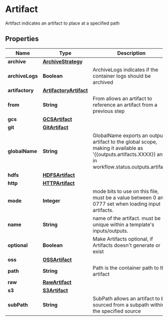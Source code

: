 

# Artifact

Artifact indicates an artifact to place at a specified path
## Properties

Name | Type | Description | Notes
------------ | ------------- | ------------- | -------------
**archive** | [**ArchiveStrategy**](ArchiveStrategy.md) |  |  [optional]
**archiveLogs** | **Boolean** | ArchiveLogs indicates if the container logs should be archived |  [optional]
**artifactory** | [**ArtifactoryArtifact**](ArtifactoryArtifact.md) |  |  [optional]
**from** | **String** | From allows an artifact to reference an artifact from a previous step |  [optional]
**gcs** | [**GCSArtifact**](GCSArtifact.md) |  |  [optional]
**git** | [**GitArtifact**](GitArtifact.md) |  |  [optional]
**globalName** | **String** | GlobalName exports an output artifact to the global scope, making it available as &#39;{{outputs.artifacts.XXXX}} and in workflow.status.outputs.artifacts |  [optional]
**hdfs** | [**HDFSArtifact**](HDFSArtifact.md) |  |  [optional]
**http** | [**HTTPArtifact**](HTTPArtifact.md) |  |  [optional]
**mode** | **Integer** | mode bits to use on this file, must be a value between 0 and 0777 set when loading input artifacts. |  [optional]
**name** | **String** | name of the artifact. must be unique within a template&#39;s inputs/outputs. | 
**optional** | **Boolean** | Make Artifacts optional, if Artifacts doesn&#39;t generate or exist |  [optional]
**oss** | [**OSSArtifact**](OSSArtifact.md) |  |  [optional]
**path** | **String** | Path is the container path to the artifact |  [optional]
**raw** | [**RawArtifact**](RawArtifact.md) |  |  [optional]
**s3** | [**S3Artifact**](S3Artifact.md) |  |  [optional]
**subPath** | **String** | SubPath allows an artifact to be sourced from a subpath within the specified source |  [optional]



